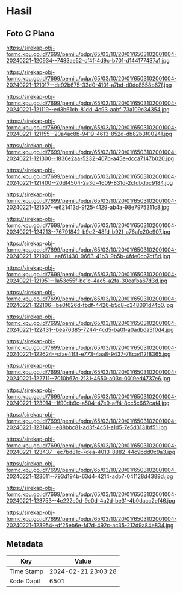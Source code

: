 # Hasil

## Foto C Plano

https://sirekap-obj-formc.kpu.go.id/7699/pemilu/pdpr/65/03/10/20/01/6503102001004-20240221-120934--7483ae52-cf4f-4d9c-b701-d144177437a1.jpg

https://sirekap-obj-formc.kpu.go.id/7699/pemilu/pdpr/65/03/10/20/01/6503102001004-20240221-121017--de92b675-33d0-4101-a7bd-d0dc8558b67f.jpg

https://sirekap-obj-formc.kpu.go.id/7699/pemilu/pdpr/65/03/10/20/01/6503102001004-20240221-121119--ed3b61cb-81dd-4c93-aabf-73a109c34354.jpg

https://sirekap-obj-formc.kpu.go.id/7699/pemilu/pdpr/65/03/10/20/01/6503102001004-20240221-121155--20a4ac8b-9419-4613-852d-db82b3f00241.jpg

https://sirekap-obj-formc.kpu.go.id/7699/pemilu/pdpr/65/03/10/20/01/6503102001004-20240221-121300--1836e2aa-5232-407b-a45e-dcca7147b020.jpg

https://sirekap-obj-formc.kpu.go.id/7699/pemilu/pdpr/65/03/10/20/01/6503102001004-20240221-121400--20df4504-2a3d-4609-831d-2cfdbdbc9184.jpg

https://sirekap-obj-formc.kpu.go.id/7699/pemilu/pdpr/65/03/10/20/01/6503102001004-20240221-121507--e621413d-9f25-4129-ab4a-98e7975311c8.jpg

https://sirekap-obj-formc.kpu.go.id/7699/pemilu/pdpr/65/03/10/20/01/6503102001004-20240221-124213--76791842-b9e2-48fd-b92f-a76afc20e907.jpg

https://sirekap-obj-formc.kpu.go.id/7699/pemilu/pdpr/65/03/10/20/01/6503102001004-20240221-121901--eaf61430-9663-41b3-9b5b-4fde0cb7cf8d.jpg

https://sirekap-obj-formc.kpu.go.id/7699/pemilu/pdpr/65/03/10/20/01/6503102001004-20240221-121951--1a53c55f-be1c-4ac5-a2fa-30eafba67d3d.jpg

https://sirekap-obj-formc.kpu.go.id/7699/pemilu/pdpr/65/03/10/20/01/6503102001004-20240221-122106--be0f626d-fbdf-4426-b5d8-c348091d74b0.jpg

https://sirekap-obj-formc.kpu.go.id/7699/pemilu/pdpr/65/03/10/20/01/6503102001004-20240221-122431--bea76385-7244-4cd5-ba0f-a0adbda3f0d4.jpg

https://sirekap-obj-formc.kpu.go.id/7699/pemilu/pdpr/65/03/10/20/01/6503102001004-20240221-122624--cfae41f3-e773-4aa8-9437-78ca412f8365.jpg

https://sirekap-obj-formc.kpu.go.id/7699/pemilu/pdpr/65/03/10/20/01/6503102001004-20240221-122711--7010b67c-2131-4650-a03c-0019ed4737e6.jpg

https://sirekap-obj-formc.kpu.go.id/7699/pemilu/pdpr/65/03/10/20/01/6503102001004-20240221-123014--1f90db9c-a504-47e9-aff4-8cc5c662caf4.jpg

https://sirekap-obj-formc.kpu.go.id/7699/pemilu/pdpr/65/03/10/20/01/6503102001004-20240221-123140--e88bbc81-ad3f-4c51-a1d5-7e5d3131bf51.jpg

https://sirekap-obj-formc.kpu.go.id/7699/pemilu/pdpr/65/03/10/20/01/6503102001004-20240221-123437--ec7bd81c-7dea-4013-8882-44c9bdd0c9a3.jpg

https://sirekap-obj-formc.kpu.go.id/7699/pemilu/pdpr/65/03/10/20/01/6503102001004-20240221-123611--793d194b-63d4-4214-adb7-041128d4389d.jpg

https://sirekap-obj-formc.kpu.go.id/7699/pemilu/pdpr/65/03/10/20/01/6503102001004-20240221-123753--4e222c0d-9e0d-4a2d-be31-4b0dacc2ef46.jpg

https://sirekap-obj-formc.kpu.go.id/7699/pemilu/pdpr/65/03/10/20/01/6503102001004-20240221-123954--df25eb6e-f47d-492c-ac35-212d9a84e834.jpg


## Metadata

| Key        | Value               |
| ---------- | ------------------- |
| Time Stamp | 2024-02-21 23:03:28 |
| Kode Dapil | 6501                |



